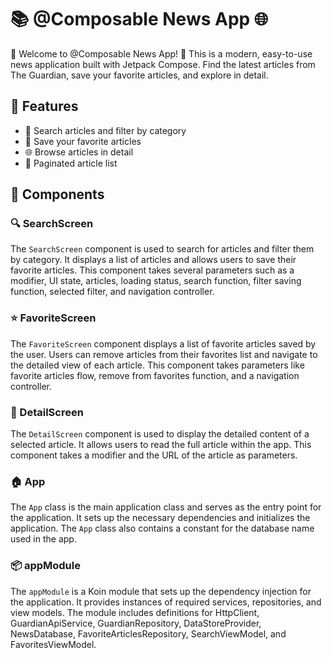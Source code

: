 # 📚 @Composable News App  🌐

🎉 Welcome to @Composable News App! 📰 This is a modern, easy-to-use news application built with Jetpack Compose. Find the latest articles from The Guardian, save your favorite articles, and explore in detail.

## 📱 Features

- 📰 Search articles and filter by category
- 💖 Save your favorite articles
- 🌐 Browse articles in detail
- 🔄 Paginated article list

## 🧩 Components

### 🔍 SearchScreen

The `SearchScreen` component is used to search for articles and filter them by category. It displays a list of articles and allows users to save their favorite articles. This component takes several parameters such as a modifier, UI state, articles, loading status, search function, filter saving function, selected filter, and navigation controller.

### ⭐ FavoriteScreen

The `FavoriteScreen` component displays a list of favorite articles saved by the user. Users can remove articles from their favorites list and navigate to the detailed view of each article. This component takes parameters like favorite articles flow, remove from favorites function, and a navigation controller.

### 📖 DetailScreen

The `DetailScreen` component is used to display the detailed content of a selected article. It allows users to read the full article within the app. This component takes a modifier and the URL of the article as parameters.

### 🏠 App

The `App` class is the main application class and serves as the entry point for the application. It sets up the necessary dependencies and initializes the application. The `App` class also contains a constant for the database name used in the app.

### 📦 appModule

The `appModule` is a Koin module that sets up the dependency injection for the application. It provides instances of required services, repositories, and view models. The module includes definitions for HttpClient, GuardianApiService, GuardianRepository, DataStoreProvider, NewsDatabase, FavoriteArticlesRepository, SearchViewModel, and FavoritesViewModel.

